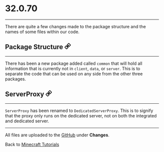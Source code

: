 # 32.0.70
---

There are quite a few changes made to the package structure and the names of some files within our code.

## <a name="package-structure"></a>Package Structure <a href="#package-structure"><img src="../../../../images/link.png" alt="Link" style="width:20px;height:20px;"></a>
---

There has been a new package added called `common` that will hold all information that is currently not in `client`, `data`, or `server`. This is to separate the code that can be used on any side from the other three packages.

## <a name="serverproxy"></a>ServerProxy <a href="#serverproxy"><img src="../../../../images/link.png" alt="Link" style="width:20px;height:20px;"></a>
---

`ServerProxy` has been renamed to `DedicatedServerProxy`. This is to signify that the proxy only runs on the dedicated server, not on both the integrated and dedicated server.

---
All files are uploaded to the [GitHub](https://github.com/ChampionAsh5357/1.16.x-Minecraft-Tutorial/tree/1.16.1-32.0.70-web) under **Changes**.

Back to [Minecraft Tutorials](../../index)  